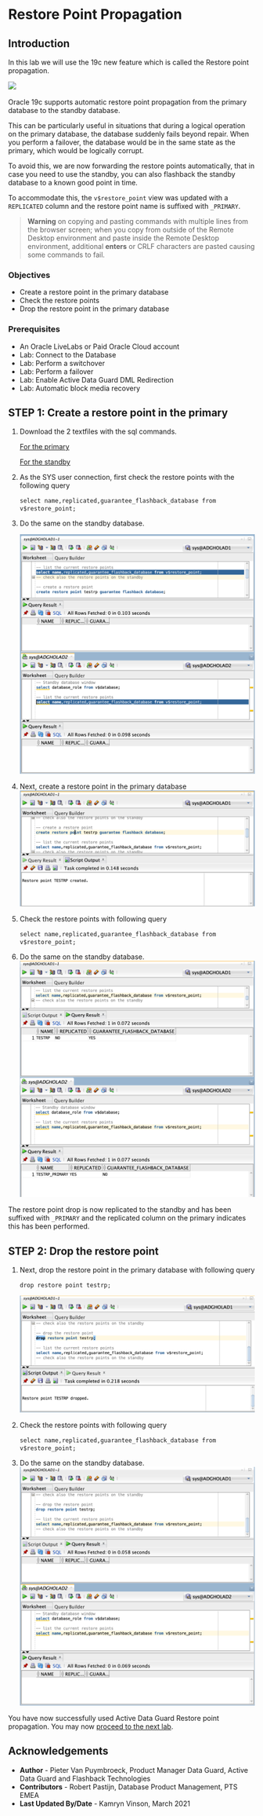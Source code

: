 # Restore Point Propagation

## Introduction
In this lab we will use the 19c new feature which is called the Restore point propagation.

![](./images/01-dg-primary-restore-point-propagation.gif)

Oracle 19c supports automatic restore point propagation from the primary database to the standby database.

This can be particularly useful in situations that during a logical operation on the primary database, the database suddenly fails beyond repair. When you perform a failover, the database would be in the same state as the primary, which would be logically corrupt. 

To avoid this, we are now forwarding the restore points automatically, that in case you need to use the standby, you can also flashback the standby database to a known good point in time.

To accommodate this, the `v$restore_point` view was updated with a `REPLICATED` column and the restore point name is suffixed with `_PRIMARY`.

> **Warning** on copying and pasting commands with multiple lines from the browser screen; when you copy from outside of the Remote Desktop environment and paste inside the Remote Desktop environment, additional **enters** or CRLF characters are pasted causing some commands to fail. 

### Objectives
- Create a restore point in the primary database
- Check the restore points
- Drop the restore point in the primary database

### Prerequisites
- An Oracle LiveLabs or Paid Oracle Cloud account
- Lab: Connect to the Database
- Lab: Perform a switchover
- Lab: Perform a failover
- Lab: Enable Active Data Guard DML Redirection
- Lab: Automatic block media recovery

## **STEP 1**: Create a restore point in the primary

1. Download the 2 textfiles with the sql commands.

    [For the primary
    ](./images/primary.txt)

    [For the standby
    ](./images/standby.txt)

2. As the SYS user connection, first check the restore points with the following query

    ````
    select name,replicated,guarantee_flashback_database from v$restore_point;
    ````

3. Do the same on the standby database.

    ![](./images/RP01.png)

4. Next, create a restore point in the primary database
    ![](./images/RP02.png)

5. Check the restore points with following query

    ````
    select name,replicated,guarantee_flashback_database from v$restore_point;
    ````

6. Do the same on the standby database.
    ![](./images/RP03.png)

The restore point drop is now replicated to the standby and has been suffixed with `_PRIMARY` and the replicated column on the primary indicates this has been performed.

## **STEP 2**: Drop the restore point

1. Next, drop the restore point in the primary database with following query 
    ````
    drop restore point testrp;
    ````

    ![](./images/RP04.png)

2. Check the restore points with following query

    ````
    select name,replicated,guarantee_flashback_database from v$restore_point;
    ````

3. Do the same on the standby database.
    ![](./images/RP05.png)

You have now successfully used Active Data Guard Restore point propagation. You may now [proceed to the next lab](#next).


## Acknowledgements

- **Author** - Pieter Van Puymbroeck, Product Manager Data Guard, Active Data Guard and Flashback Technologies
- **Contributors** - Robert Pastijn, Database Product Management, PTS EMEA
- **Last Updated By/Date** -  Kamryn Vinson, March 2021